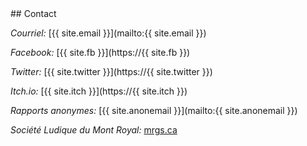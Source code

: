 <div class="row">
<section id="contact" class="content-section text-center">
<div class="col-lg-8 col-lg-offset-2" markdown="1">
## Contact

*Courriel:* [{{ site.email }}](mailto:{{ site.email }})

*Facebook:* [{{ site.fb }}](https://{{ site.fb }})

*Twitter:* [{{ site.twitter }}](https://{{ site.twitter }})

*Itch.io:* [{{ site.itch }}](https://{{ site.itch }})

*Rapports anonymes:* [{{ site.anonemail }}](mailto:{{ site.anonemail }})

*Société Ludique du Mont Royal:* [mrgs.ca](http://mrgs.ca/)

